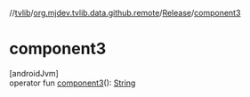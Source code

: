 //[tvlib](../../../index.md)/[org.mjdev.tvlib.data.github.remote](../index.md)/[Release](index.md)/[component3](component3.md)

# component3

[androidJvm]\
operator fun [component3](component3.md)(): [String](https://kotlinlang.org/api/latest/jvm/stdlib/kotlin/-string/index.html)
